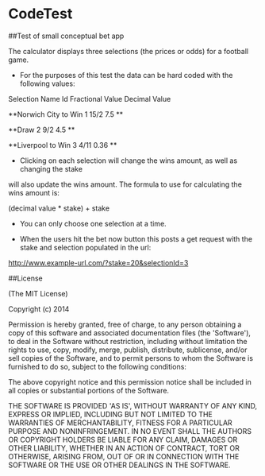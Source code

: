 CodeTest
========

##Test of small conceptual bet app



The calculator displays three selections (the prices or odds) for a football game.



- For the purposes of this test the data can be hard coded with the following values:

Selection Name Id Fractional Value Decimal Value

**Norwich City to Win 1 15/2 7.5 **

**Draw 2 9/2 4.5 **

**Liverpool to Win 3 4/11 0.36 **



- Clicking on each selection will change the wins amount, as well as changing the stake 

will also update the wins amount. The formula to use for calculating the wins amount is:

 (decimal value * stake) + stake 
 


- You can only choose one selection at a time.

- When the users hit the bet now button this posts a get request with the stake and selection populated in the url: 

 http://www.example-url.com/?stake=20&selectionId=3


##License

(The MIT License)

Copyright (c) 2014

Permission is hereby granted, free of charge, to any person obtaining a copy of this software and associated documentation files (the 'Software'), to deal in the Software without restriction, including without limitation the rights to use, copy, modify, merge, publish, distribute, sublicense, and/or sell copies of the Software, and to permit persons to whom the Software is furnished to do so, subject to the following conditions:

The above copyright notice and this permission notice shall be included in all copies or substantial portions of the Software.

THE SOFTWARE IS PROVIDED 'AS IS', WITHOUT WARRANTY OF ANY KIND, EXPRESS OR IMPLIED, INCLUDING BUT NOT LIMITED TO THE WARRANTIES OF MERCHANTABILITY, FITNESS FOR A PARTICULAR PURPOSE AND NONINFRINGEMENT. IN NO EVENT SHALL THE AUTHORS OR COPYRIGHT HOLDERS BE LIABLE FOR ANY CLAIM, DAMAGES OR OTHER LIABILITY, WHETHER IN AN ACTION OF CONTRACT, TORT OR OTHERWISE, ARISING FROM, OUT OF OR IN CONNECTION WITH THE SOFTWARE OR THE USE OR OTHER DEALINGS IN THE SOFTWARE.
